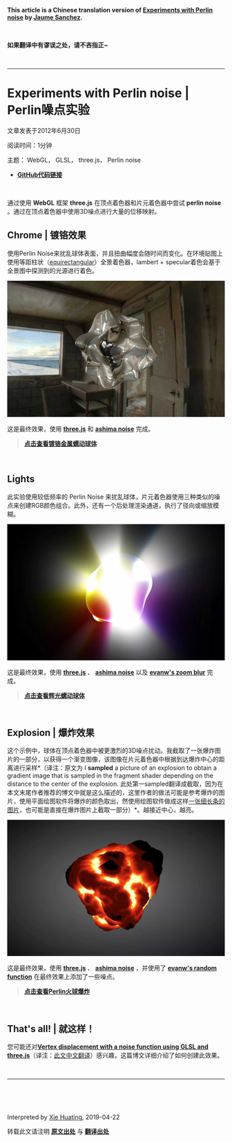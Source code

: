 

**This article is a Chinese translation version of [Experiments with Perlin noise](https://www.clicktorelease.com/blog/experiments-with-perlin-noise/) by  [Jaume Sanchez](https://github.com/spite).**



<br/>

**如果翻译中有谬误之处，请不吝指正~**

<br/>



------

# Experiments with Perlin noise | Perlin噪点实验

文章发表于2012年6月30日

阅读时间：1分钟

主题： WebGL， GLSL， three.js， Perlin noise 

* [**GitHub代码链接**](<https://github.com/spite/perlin-experiments>)

<br/>

通过使用 **WebGL** 框架 **three.js** 在顶点着色器和片元着色器中尝试 **perlin noise** 。通过在顶点着色器中使用3D噪点进行大量的位移映射。

## Chrome | 镀铬效果

使用Perlin Noise来扰乱球体表面，并且扭曲幅度会随时间而变化。在环境贴图上使用等距柱状（[equirectangular](https://en.wikipedia.org/wiki/Equirectangular_projection)）全景着色器，lambert + specular着色会基于全景图中探测到的光源进行着色。

![](/images/experiments-with-perlin-noise/perlin-chrome.jpg)

这是最终效果，使用 [**three.js**](https://github.com/mrdoob/three.js/) 和  [**ashima noise**](https://github.com/ashima/webgl-noise/) 完成。

> [**点击查看镀铬金属蠕动球体**](https://www.clicktorelease.com/code/perlin/chrome.html)

<br/>

## Lights

此实验使用较低频率的 Perlin Noise 来扰乱球体，片元着色器使用三种类似的噪点来创建RGB颜色组合。此外，还有一个后处理渲染通道，执行了径向或缩放模糊。

![](/images/experiments-with-perlin-noise/perlin-lights.jpg)

这是最终效果，使用 [**three.js**](https://github.com/mrdoob/three.js/) 、 [**ashima noise**](https://github.com/ashima/webgl-noise/) 以及 [**evanw's zoom blur**](https://github.com/evanw/webgl-filter) 完成。

> [**点击查看辉光蠕动球体**](https://www.clicktorelease.com/code/perlin/lights.html)

<br/>

## Explosion | 爆炸效果

这个示例中，球体在顶点着色器中被更激烈的3D噪点扰动。我截取了一张爆炸图片的一部分，以获得一个渐变图像，该图像在片元着色器中根据到达爆炸中心的距离进行采样*（译注：原文为 I **sampled** a picture of an explosion to obtain a gradient image that is sampled in the fragment shader depending on the distance to the center of the explosion. 此处第一sampled翻译成截取，因为在本文末尾作者推荐的博文中就是这么描述的，这里作者的做法可能是参考爆炸的图片，使用平面绘图软件将爆炸的颜色取出，然使用绘图软件做成这样[一张细长条的图片](/images/experiments-with-perlin-noise/explosion.jpg)，也可能是直接在爆炸图片上截取一部分）*。越接近中心，越亮。

![](/images/experiments-with-perlin-noise/perlin-explosion.jpg)

这是最终效果，使用 [**three.js**](https://github.com/mrdoob/three.js/) 、 [**ashima noise**](https://github.com/ashima/webgl-noise/) ，并使用了 [**evanw's random function**](https://github.com/evanw/webgl-filter) 在最终效果上添加了一些噪点。

> [**点击查看Perlin火球爆炸**](https://www.clicktorelease.com/code/perlin/explosion.html)

<br/>

## That's all! | 就这样！

您可能还对[**Vertex displacement with a noise function using GLSL and three.js**](https://www.clicktorelease.com/blog/vertex-displacement-noise-3d-webgl-glsl-three-js)（译注：[此文中文翻译](https://github.com/xiehuating/translation-of-clicktorelease.com-blogs/blob/master/Vertex%20displacement%20with%20a%20noise%20function%20using%20GLSL%20and%20threejs.md)）感兴趣，这篇博文详细介绍了如何创建此效果。

<br/>

------

<br/>

<br/>

<br/>

Interpreted by [Xie Huating](https://github.com/xiehuating/), 2019-04-22

转载此文请注明 [**原文出处**](https://www.clicktorelease.com/blog/creating-spherical-environment-mapping-shader/) 与 [**翻译出处**](https://github.com/xiehuating/creating-spherical-environment-mapping-shader)

<br/>

<br/>

<br/>